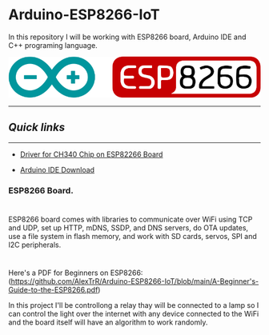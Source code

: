 # Arduino-ESP8266-IoT

In this repository I will be working with ESP8266 board, Arduino IDE and C++ programing language.

![LOGO](https://github.com/AlexTrR/Arduino-ESP8266-IoT/blob/main/Arduino%20Logo.png?raw=true)

---
## _Quick links_
---

- [Driver for CH340 Chip on ESP82266 Board](https://learn.sparkfun.com/tutorials/how-to-install-ch340-drivers)

- [Arduino IDE Download](https://www.arduino.cc/en/software)

### ESP8266 Board.
#

ESP8266 board comes with libraries to communicate over WiFi using TCP and UDP, set up HTTP, mDNS, SSDP, and DNS servers, do OTA updates, use a file system in flash memory, and work with SD cards, servos, SPI and I2C peripherals.
#

Here's a PDF for Beginners on ESP8266: (https://github.com/AlexTrR/Arduino-ESP8266-IoT/blob/main/A-Beginner's-Guide-to-the-ESP8266.pdf)


In this project I'll be controllong a relay thay will be connected to a lamp so I can control the light over the internet with any device connected to the WiFi and the board itself will have an algorithm to work randomly. 